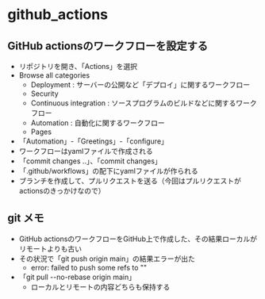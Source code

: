 # github_actions

## GitHub actionsのワークフローを設定する
- リポジトリを開き、「Actions」を選択
- Browse all categories
  - Deployment : サーバーの公開など「デプロイ」に関するワークフロー
  - Security
  - Continuous integration : ソースプログラムのビルドなどに関するワークフロー
  - Automation : 自動化に関するワークフロー
  - Pages
- 「Automation」-「Greetings」-「configure」
- ワークフローはyamlファイルで作成される
- 「commit changes ..」、「commit changes」
- 「.github/workflows」の配下にyamlファイルが作られる
- ブランチを作成して、プルリクエストを送る（今回はプルリクエストがactionsのきっかけなので）

## git メモ
- GitHub actionsのワークフローをGitHub上で作成した、その結果ローカルがリモートよりも古い
- その状況で「git push origin main」の結果エラーが出た
  - error: failed to push some refs to ""
- 「git pull --no-rebase origin main」
  - ローカルとリモートの内容どちらも保持する